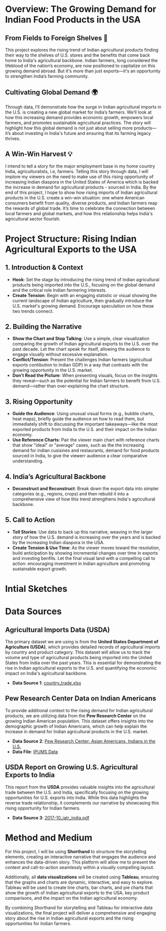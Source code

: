 # Overview: The Growing Demand for Indian Food Products in the USA

## From Fields to Foreign Shelves 🌾

This project explores the rising trend of Indian agricultural products finding their way to the shelves of U.S. stores and the benefits that come back home to India's agricultural backbone. Indian farmers, long considered the lifeblood of the nation’s economy, are now positioned to capitalize on this growing demand abroad. But it's more than just exports—it's an opportunity to strengthen India’s farming community.

## Cultivating Global Demand 🌍

Through data, I’ll demonstrate how the surge in Indian agricultural imports in the U.S. is creating a new global market for India’s farmers. We’ll look at how this increasing demand provides economic growth, empowers local farmers, and promotes sustainable agricultural practices. The story will highlight how this global demand is not just about selling more products—it’s about investing in India's future and ensuring that its farming legacy thrives.

## A Win-Win Harvest 💡

I intend to tell a story for the major employment base in my home country India, agriculturalists, i.e, farmers. Telling this story through data, I will implore my viewers on the need to make use of this rising opportunity of increasing Indian diaspora in the United States of America which is backed the increase in demand for agricultural products - sourced in India. By the end of this project, I hope to show how rising imports of Indian agricultural products in the U.S. create a win-win situation: one where American consumers benefit from quality, diverse products, and Indian farmers reap the rewards of global trade. It’s time to celebrate the connection between local farmers and global markets, and how this relationship helps India's agricultural sector flourish.


# Project Structure: Rising Indian Agricultural Exports to the USA

## 1. Introduction & Context
- **Hook**: Set the stage by introducing the rising trend of Indian agricultural products being imported into the U.S., focusing on the global demand and the critical role Indian farmering interests.
- **Create Tension**: Begin with an engaging statistic or visual showing the current landscape of Indian agriculture, then gradually introduce the U.S. market's growing demand. Encourage speculation on how these two trends connect.

## 2. Building the Narrative
- **Show the Chart and Stop Talking**: Use a simple, clear visualization comparing the growth of Indian agricultural exports to the U.S. over the past decade. Let the chart speak for itself, allowing the audience to engage visually without excessive explanation.
- **Conflict/Tension**: Present the challenges Indian farmers (agricultual exports contibution to Indian GDP) in a way that contrasts with the growing opportunity in the U.S. market.
- **Don’t Read the Picture**: When presenting visuals, focus on the insights they reveal—such as the potential for Indian farmers to benefit from U.S. demand—rather than over-explaining the chart structure.

## 3. Rising Opportunity
- **Guide the Audience**: Using unusual visual forms (e.g., bubble charts, heat maps), briefly guide the audience on how to read them, but immediately shift to discussing the important takeaways—like the most exported products from India to the U.S. and their impact on the Indian economy.
- **Use Reference Charts**: Pair the viewer main chart with reference charts that show "ideal" or "average" cases, such as the the increasing demand for indian cusisines and restaurants, demand for food products sourced in India, to give the viewerr audience a clear comparative understanding.

## 4. India’s Agricultural Backbone
- **Deconstruct and Reconstruct**: Break down the export data into simpler categories (e.g., regions, crops) and then rebuild it into a comprehensive view of how this trend strengthens India's agricultural backbone.

## 5. Call to Action
- **Tell Stories**: Use data to back up this narrative, weaving in the larger story of how the U.S. demand is increasing over the years and is backed by the increasing Indian diaspora in the USA.
- **Create Tension & Use Time**: As the viewer moves toward the resolution, build anticipation by showing incremental changes over time in exports and investing benfits. Let the final visual land with a compelling call to action: encouraging investment in Indian agriculture and promoting sustainable export growth.

# Intial Sketches


# Data Sources

## Agricultural Imports Data (USDA)
The primary dataset we are using is from the **United States Department of Agriculture (USDA)**, which provides detailed records of agricultural imports by country and product category. This dataset will allow us to track the volume and type of agricultural products being imported into the United States from India over the past years. This is essential for demonstrating the rise in Indian agricultural exports to the U.S. and quantifying the economic impact on India's agricultural backbone.

- **Data Source 1**: [country_trade.xlsx](country_trade.xlsx)

## Pew Research Center Data on Indian Americans
To provide additional context to the rising demand for Indian agricultural products, we are utilizing data from the **Pew Research Center** on the growing Indian American population. This dataset offers insights into the demographic growth of Indian Americans, which can help explain the increase in demand for Indian agricultural products in the U.S. market.

- **Data Source 2**: [Pew Research Center: Asian Americans, Indians in the U.S.](https://www.pewresearch.org/fact-sheet/asian-americans-indians-in-the-u-s/)
- **Data File**: [IPUMS Data](Pew-data.csv)

## USDA Report on Growing U.S. Agricultural Exports to India
This report from the **USDA** provides valuable insights into the agricultural trade between the U.S. and India, specifically focusing on the growing opportunities for U.S. exports into India. While this data highlights the reverse trade relationship, it complements our narrative by showcasing this rising opportunity for Indian farmers.
- **Data Source 3**: [2017-10_iatr_india.pdf](2017-10_iatr_india.pdf)

# Method and Medium

For this project, I will be using **Shorthand** to structure the storytelling elements, creating an interactive narrative that engages the audience and enhances the data-driven story. This platform will allow me to present the context and call-to-action seamlessly within a visually compelling layout. 

Additionally, all **data visualizations** will be created using **Tableau**, ensuring that the graphs and charts are dynamic, interactive, and easy to explore. Tableau will be used to create line charts, bar charts, and pie charts that show the growth of Indian agricultural exports to the USA, key product comparisons, and the impact on the Indian agricultural economy.

By combining Shorthand for storytelling and Tableau for interactive data visualizations, the final project will deliver a comprehensive and engaging story about the rise in Indian agricultural exports and the rising opportunities for Indian farmers.










